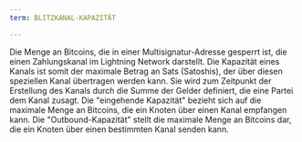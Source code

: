 ```yaml
---
term: BLITZKANAL-KAPAZITÄT

---
```

Die Menge an Bitcoins, die in einer Multisignatur-Adresse gesperrt ist, die einen Zahlungskanal im Lightning Network darstellt. Die Kapazität eines Kanals ist somit der maximale Betrag an Sats (Satoshis), der über diesen speziellen Kanal übertragen werden kann. Sie wird zum Zeitpunkt der Erstellung des Kanals durch die Summe der Gelder definiert, die eine Partei dem Kanal zusagt. Die "eingehende Kapazität" bezieht sich auf die maximale Menge an Bitcoins, die ein Knoten über einen Kanal empfangen kann. Die "Outbound-Kapazität" stellt die maximale Menge an Bitcoins dar, die ein Knoten über einen bestimmten Kanal senden kann.